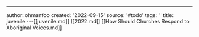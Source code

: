 ---
author: ohmanfoo
created: '2022-09-15'
source: '#todo'
tags: ''
title: juvenile
---[[juvenile.md]]
[[2022.md]]
[[How Should Churches Respond to Aboriginal Voices.md]]
